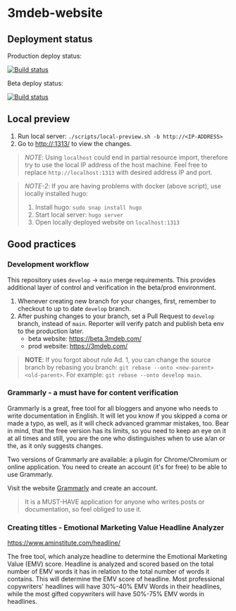 # 3mdeb-website

## Deployment status

Production deploy status:

[![Build status](https://github.com/3mdeb/3mdeb-website/actions/workflows/deploy.yml/badge.svg?branch=main)](https://github.com/3mdeb/3mdeb-website/actions/workflows/deploy.yml)

Beta deploy status:

[![Build status](https://github.com/3mdeb/3mdeb-website/actions/workflows/deploy.yml/badge.svg?branch=develop)](https://github.com/3mdeb/3mdeb-website/actions/workflows/deploy.yml)

## Local preview

1. Run local server: `./scripts/local-preview.sh -b http://<IP-ADDRESS>`
1. Go to [http://<IP-ADDRESS>:1313/](http://localhost:1313/) to view the changes.

> _NOTE_: Using `localhost` could end in partial resource import, therefore try
to use the local IP address of the host machine. Feel free to replace
`http://localhost:1313` with desired address IP and port.

> _NOTE-2_: If you are having problems with docker (above script), use locally
> installed hugo:
> 1. Install hugo: `sudo snap install hugo`
> 2. Start local server: `hugo server`
> 3. Open locally deployed website on `localhost:1313`

## Good practices

### Development workflow

This repository uses `develop` -> `main` merge requirements. This provides
additional layer of control and verification in the beta/prod environment.

1. Whenever creating new branch for your changes, first, remember to checkout to
   up to date `develop` branch.
2. After pushing changes to your branch, set a Pull Request to `develop` branch,
   instead of `main`. Reporter will verify patch and publish beta env to the
   production later.
   * beta website: https://beta.3mdeb.com/
   * prod website: https://3mdeb.com/

> **NOTE**: If you forgot about rule Ad. 1, you can change the source branch
> by rebasing you branch: `git rebase --onto <new-parent> <old-parent>`. For
> example: `git rebase --onto develop main`.

### Grammarly - a must have for content verification

Grammarly is a great, free tool for all bloggers and anyone who needs to write
documentation in English.
It will let you know if you skipped a coma or made a typo, as well, as it will
check advanced grammar mistakes, too. Bear in mind, that the free version has
its limits, so you need to keep an eye on it at all times and still, you are
the one who distinguishes when to use a/an or the, as it only suggests changes.

Two versions of Grammarly are available: a plugin for Chrome/Chromium or online
application. You need to create an account (it's for free) to be able to use
Grammarly.

Visit the website [Grammarly](https://app.grammarly.com/) and create an account.

>It is a MUST-HAVE application for anyone who writes posts or documentation, so
feel obliged to use it.

### Creating titles - Emotional Marketing Value Headline Analyzer

<https://www.aminstitute.com/headline/>

The free tool, which analyze headline to determine the Emotional Marketing Value
(EMV) score. Headline is analyzed and scored based on the total number
of EMV words it has in relation to the total number of words it contains. This
will determine the EMV score of headline. Most professional copywriters'
headlines will have 30%-40% EMV Words in their headlines, while the most gifted
copywriters will have 50%-75% EMV words in headlines.
